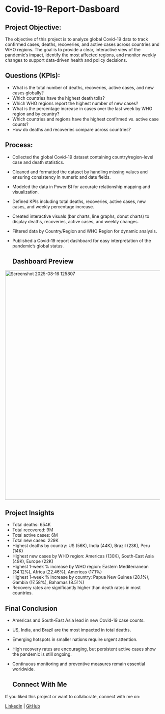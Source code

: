 # Covid-19-Report-Dasboard

## Project Objective:
The objective of this project is to analyze global Covid-19 data to track confirmed cases, deaths, recoveries, and active cases across countries and WHO regions. The goal is to provide a clear, interactive view of the pandemic’s impact, identify the most affected regions, and monitor weekly changes to support data-driven health and policy decisions.

  
## Questions (KPIs):

- What is the total number of deaths, recoveries, active cases, and new cases globally?
- Which countries have the highest death tolls?
- Which WHO regions report the highest number of new cases?
- What is the percentage increase in cases over the last week by WHO region and by country?
- Which countries and regions have the highest confirmed vs. active case counts?
- How do deaths and recoveries compare across countries?

 


## Process:
- Collected the global Covid-19 dataset containing country/region-level case and death statistics.
- Cleaned and formatted the dataset by handling missing values and ensuring consistency in numeric and date fields.
- Modeled the data in Power BI for accurate relationship mapping and visualization.
- Defined KPIs including total deaths, recoveries, active cases, new cases, and weekly percentage increase.
- Created interactive visuals (bar charts, line graphs, donut charts) to display deaths, recoveries, active cases, and weekly changes.
- Filtered data by Country/Region and WHO Region for dynamic analysis.
- Published a Covid-19 report dashboard for easy interpretation of the pandemic’s global status.

  ## Dashboard Preview
 <img width="1326" height="743" alt="Screenshot 2025-08-16 125807" src="https://github.com/user-attachments/assets/9fc92db0-f61f-4897-8c83-7cfc827e9104" />




## Project Insights
- Total deaths: 654K
- Total recovered: 9M
- Total active cases: 6M
- Total new cases: 229K
- Highest deaths by country: US (56K), India (44K), Brazil (23K), Peru (14K)
- Highest new cases by WHO region: Americas (130K), South-East Asia (49K), Europe (22K)
- Highest 1-week % increase by WHO region: Eastern Mediterranean (34.12%), Africa (22.46%), Americas (17.1%)
- Highest 1-week % increase by country: Papua New Guinea (28.1%), Gambia (17.58%), Bahamas (8.51%)
- Recovery rates are significantly higher than death rates in most countries.

## Final Conclusion
- Americas and South-East Asia lead in new Covid-19 case counts.
- US, India, and Brazil are the most impacted in total deaths.
- Emerging hotspots in smaller nations require urgent attention.
- High recovery rates are encouraging, but persistent active cases show the pandemic is still ongoing.
- Continuous monitoring and preventive measures remain essential worldwide.

  ## Connect With Me

If you liked this project or want to collaborate, connect with me on:

 [LinkedIn]( https://www.linkedin.com/in/ankita-c-4a1581212) | [GitHub](https://github.com/AnkitaChoubey/AnkitaChoubey)

